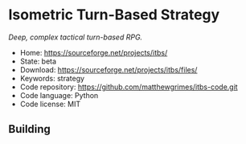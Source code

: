 # Isometric Turn-Based Strategy

_Deep, complex tactical turn-based RPG._

- Home: https://sourceforge.net/projects/itbs/
- State: beta
- Download: https://sourceforge.net/projects/itbs/files/
- Keywords: strategy
- Code repository: https://github.com/matthewgrimes/itbs-code.git
- Code language: Python
- Code license: MIT

## Building

